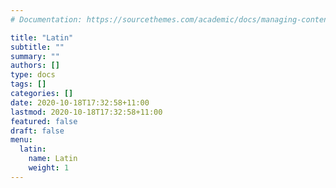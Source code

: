 ```yaml
---
# Documentation: https://sourcethemes.com/academic/docs/managing-content/

title: "Latin"
subtitle: ""
summary: ""
authors: []
type: docs
tags: []
categories: []
date: 2020-10-18T17:32:58+11:00
lastmod: 2020-10-18T17:32:58+11:00
featured: false
draft: false
menu:
  latin:
    name: Latin
    weight: 1
---
```

